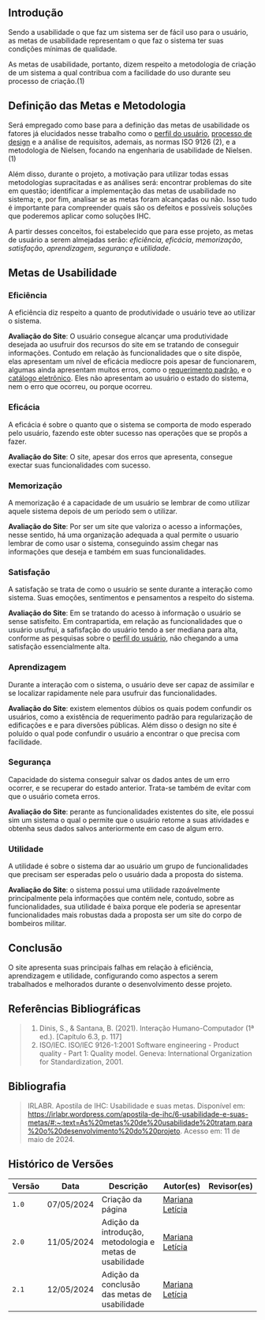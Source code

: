 ## Introdução

Sendo a usabilidade o que faz um sistema ser de fácil uso para o usuário, as metas de usabilidade representam o que faz o sistema ter suas condições mínimas de qualidade. 

As metas de usabilidade, portanto, dizem respeito a metodologia de criação de um sistema a qual contribua com a facilidade do uso durante seu processo de criação.(1)

## Definição das Metas e Metodologia

Será empregado como base para a definição das metas de usabilidade os fatores já elucidados nesse trabalho como o [perfil do usuário](../analise_requisitos_1/perfil_usuario.md), [processo de design](../planejamento/processo-de-design.md) e a análise de requisitos, ademais, as normas ISO 9126 (2), e a metodologia de Nielsen, focando na engenharia de usabilidade de Nielsen. (1)

Além disso, durante o projeto, a motivação para utilizar todas essas metodologias supracitadas e as análises será: encontrar problemas do site em questão; identificar a implementação das metas de usabilidade no sistema; e, por fim, analisar se as metas foram alcançadas ou não. Isso tudo é importante para compreender quais são os defeitos e possíveis soluções que poderemos aplicar como soluções IHC.

A partir desses conceitos, foi estabelecido que para esse projeto, as metas de usuário a serem almejadas serão: *eficiência*, *eficácia*, *memorização*, *satisfação*, *aprendizagem*, *segurança* e *utilidade*.

## Metas de Usabilidade

### Eficiência

A eficiência diz respeito a quanto de produtividade o usuário teve ao utilizar o sistema.

**Avaliação do Site**: O usuário consegue alcançar uma produtividade desejada ao usufruir dos recursos do site em se tratando de conseguir informações. Contudo em relação às funcionalidades que o site dispõe, elas apresentam um nível de eficácia medíocre pois apesar de funcionarem, algumas ainda apresentam muitos erros, como o [requerimento padrão](../planejamento/site-escolhido.md), e o [catálogo eletrônico](../planejamento/site-escolhido.md). Eles não apresentam ao usuário o estado do sistema, nem o erro que ocorreu, ou porque ocorreu.

### Eficácia

A eficácia é sobre o quanto que o sistema se comporta de modo esperado pelo usuário, fazendo este obter sucesso nas operações que se propôs a fazer.

**Avaliação do Site**: O site, apesar dos erros que apresenta, consegue exectar suas funcionalidades com sucesso.

### Memorização

A memorização é a capacidade de um usuário se lembrar de como utilizar aquele sistema depois de um período sem o utilizar.

**Avaliação do Site**: Por ser um site que valoriza o acesso a informações, nesse sentido, há uma organização adequada a qual permite o usuario lembrar de como usar o sistema, conseguindo assim chegar nas informações que deseja e também em suas funcionalidades.

### Satisfação

A satisfação se trata de como o usuário se sente durante a interação como  sistema. Suas emoções, sentimentos e pensamentos a respeito do sistema.

**Avaliação do Site**: Em se tratando do acesso à informação o usuário se sense satisfeito. Em contrapartida, em relação as funcionalidades que o usuário usufrui, a safisfação do usuário tendo a ser mediana para alta, conforme as pesquisas sobre o [perfil do usuário](../analise_requisitos_1/perfil_usuario.md), não chegando a uma satisfação essencialmente alta.

### Aprendizagem

Durante a interação com o sistema, o usuário deve ser capaz de assimilar e se localizar rapidamente nele para usufruir das funcionalidades.

**Avaliação do Site**: existem elementos dúbios os quais podem confundir os usuários, como a existência de requerimento padrão para regularização de edificações e e para diversões públicas. Além disso o design no site é poluído o qual pode confundir o usuário a encontrar o que precisa com facilidade.

### Segurança

Capacidade do sistema conseguir salvar os dados antes de um erro ocorrer, e se recuperar do estado anterior. Trata-se também de evitar com que o usuário cometa erros. 

**Avaliação do Site**: perante as funcionalidades existentes do site, ele possui sim um sistema o qual o permite que o usuário retome a suas atividades e obtenha seus dados salvos anteriormente em caso de algum erro. 

### Utilidade

A utilidade é sobre o sistema dar ao usuário um grupo de funcionalidades que precisam ser esperadas pelo o usuário dada a proposta do sistema.

**Avaliação do Site**: o sistema possui uma utilidade razoávelmente principalmente pela informações que contém nele, contudo, sobre as funcionalidades, sua utilidade é baixa porque ele poderia se apresentar funcionalidades mais robustas dada a proposta ser um site do corpo de bombeiros militar.

## Conclusão

O site apresenta suas principais falhas em relação à eficiência, aprendizagem e utilidade, configurando como aspectos a serem trabalhados e melhorados durante o desenvolvimento desse projeto.

## Referências Bibliográficas
> 1. Dinis, S., & Santana, B. (2021). Interação Humano-Computador (1ª ed.). [Capítulo 6.3, p. 117]
> 2. ISO/IEC. ISO/IEC 9126-1:2001 Software engineering - Product quality - Part 1: Quality model. Geneva: International Organization for Standardization, 2001.

## Bibliografia
> IRLABR. Apostila de IHC: Usabilidade e suas metas. Disponível em: <https://irlabr.wordpress.com/apostila-de-ihc/6-usabilidade-e-suas-metas/#:~:text=As%20metas%20de%20usabilidade%20tratam,para%20o%20desenvolvimento%20do%20projeto>. Acesso em: 11 de maio de 2024.


## Histórico de Versões

| Versão |    Data    | Descrição                                 | Autor(es)                                       | Revisor(es)                                    |
| ------ | :--------: | ----------------------------------------- | ----------------------------------------------- | ---------------------------------------------- |
| `1.0`   | 07/05/2024 | Criação da página                         | [Mariana Letícia](https://github.com/Marianannn) |         |
| `2.0`   | 11/05/2024 | Adição da introdução, metodologia e metas de usabilidade           | [Mariana Letícia](https://github.com/Marianannn) |         |
| `2.1`   | 12/05/2024 | Adição da conclusão das metas de usabilidade           | [Mariana Letícia](https://github.com/Marianannn) |         |